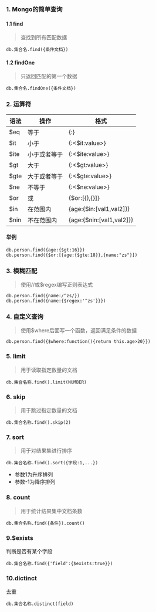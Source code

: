 ### 1. Mongo的简单查询
#### 1.1 find
> 查找到所有匹配数据
```
db.集合名.find({条件文档})
```
#### 1.2 findOne
> 只返回匹配的第一个数据
```
db.集合名.findOne({条件文档})
```
### 2. 运算符
| 语法 | 操作         | 格式                     |
| ---- | ------------ | ------------------------ |
| $eq  | 等于         | {<key>:<value>}          |
| $it  | 小于         | {<key>:<$it:value>}      |
| $ite | 小于或者等于 | {<key>:<$ite:value>}     |
| $gt  | 大于         | {<key>:<$gt:value>}      |
| $gte | 大于或者等于 | {<key>:<$gte:value>}     |
| $ne  | 不等于       | {<key>:<$ne:value>}      |
| $or  | 或           | {$or:[{},{}]}            |
| $in  | 在范围内     | {age:{$in:[val1,val2]}}  |
| $nin | 不在范围内   | {age:{$nin:[val1,val2]}} |



#### 举例
```
db.person.find({age:{$gt:16}})
db.person.find({$or:[{age:{$gte:18}},{name:"zs"}])

```

### 3. 模糊匹配
> 使用//或$regex编写正则表达式
```
db.person.find({name:/^zs/})
db.person.find({name:{$regex:'^zs'}}})
```

### 4. 自定义查询
> 使用$where后面写一个函数，返回满足条件的数据
```
db.person.find({$where:function(){return this.age>20}})
```

### 5. limit
> 用于读取指定数量的文档
```
db.集合名称.find().limit(NUMBER)
```
### 6. skip
> 用于跳过指定数量的文档
```
db.集合名称.find().skip(2)
```
### 7. sort
> 用于对结果集进行排序
```
db.集合名称.find().sort({字段:1,...})
```
- 参数1为升序排列
- 参数-1为降序排列
### 8. count
> 用于统计结果集中文档条数
```
db.集合名称.find({条件}).count()
```

### 9.$exists
判断是否有某个字段

```
db.集合名称.find({'field':{$exists:true}})
```

### 10.dictinct
去重
```
db.集合名称.distinct(field)
```

